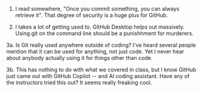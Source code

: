 1. I read somewhere, "Once you commit something, you can always retrieve it". That degree of security is a huge plus for GitHub.

2. I takes a lot of getting used to. GitHub Desktop helps out massively. Using git on the command line should be a punishhment for murderers. 

3a. Is Git really used anywhere outside of coding? I've heard several people mention that it can be used for anything, not just code. Yet I never hear about anybody actually using it for things other than code.

3b. This has nothing to do with what we covered in class, but I know GitHub just came out with GitHub Copilot -- and AI coding assistant. Have any of the instructors tried this out? It seems really freaking cool.   